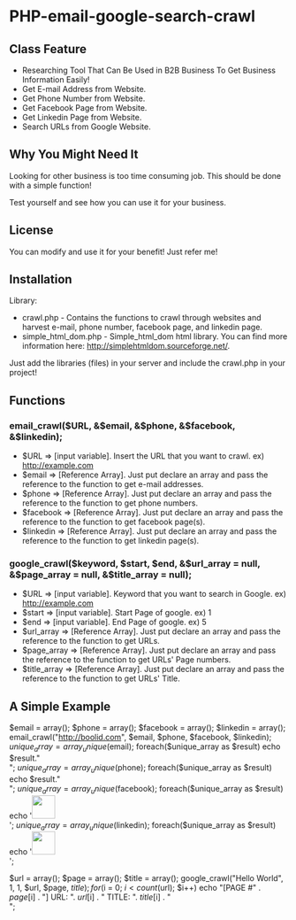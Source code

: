 # PHP-email-google-search-crawl

## Class Feature
- Researching Tool That Can Be Used in B2B Business To Get Business Information Easily!
- Get E-mail Address from Website.
- Get Phone Number from Website.
- Get Facebook Page from Website.
- Get Linkedin Page from Website.
- Search URLs from Google Website.

## Why You Might Need It
Looking for other business is too time consuming job. This should be done with a simple function!

Test yourself and see how you can use it for your business.

## License
You can modify and use it for your benefit! Just refer me!

## Installation
Library:
- crawl.php - Contains the functions to crawl through websites and harvest e-mail, phone number, facebook page, and linkedin page.
- simple_html_dom.php - Simple_html_dom html library. You can find more information here: http://simplehtmldom.sourceforge.net/.

Just add the libraries (files) in your server and include the crawl.php in your project!

## Functions

### email_crawl($URL, &$email, &$phone, &$facebook, &$linkedin);
- $URL        => [input variable]. Insert the URL that you want to crawl. ex) http://example.com
- $email      => [Reference Array]. Just put declare an array and pass the reference to the function to get e-mail addresses.
- $phone      => [Reference Array]. Just put declare an array and pass the reference to the function to get phone numbers.
- $facebook   => [Reference Array]. Just put declare an array and pass the reference to the function to get facebook page(s).
- $linkedin   => [Reference Array]. Just put declare an array and pass the reference to the function to get linkedin page(s).

### google_crawl($keyword, $start, $end, &$url_array = null, &$page_array = null, &$title_array = null);
- $URL          => [input variable]. Keyword that you want to search in Google. ex) http://example.com
- $start        => [input variable]. Start Page of google. ex) 1
- $end          => [input variable]. End Page of google. ex) 5
- $url_array    => [Reference Array]. Just put declare an array and pass the reference to the function to get URLs.
- $page_array   => [Reference Array]. Just put declare an array and pass the reference to the function to get URLs' Page numbers.
- $title_array  => [Reference Array]. Just put declare an array and pass the reference to the function to get URLs' Title.

## A Simple Example
$email = array();
$phone = array();
$facebook = array();
$linkedin = array();
email_crawl("http://boolid.com", $email, $phone, $facebook, $linkedin);
$unique_array = array_unique($email); 
foreach($unique_array as $result) echo $result."<br>";
$unique_array = array_unique($phone); 
foreach($unique_array as $result) echo $result."<br>";
$unique_array = array_unique($facebook); 
foreach($unique_array as $result) echo '<a href="' . $result . '"><img src="https://cdn1.iconfinder.com/data/icons/logotypes/32/square-facebook-512.png" height="42" width="42"></a><br>';
$unique_array = array_unique($linkedin); 
foreach($unique_array as $result) echo '<a href="' . $result . '"><img src="https://cdn1.iconfinder.com/data/icons/logotypes/32/square-linkedin-128.png" height="42" width="42"></a><br>';

$url = array();
$page = array();
$title = array();
google_crawl("Hello World", 1, 1, $url, $page, $title);
for($i = 0; $i < count($url); $i++) echo "[PAGE #" . $page[$i] . "] URL: ". $url[$i] .  " TITLE: ". $title[$i] . "<br>";


